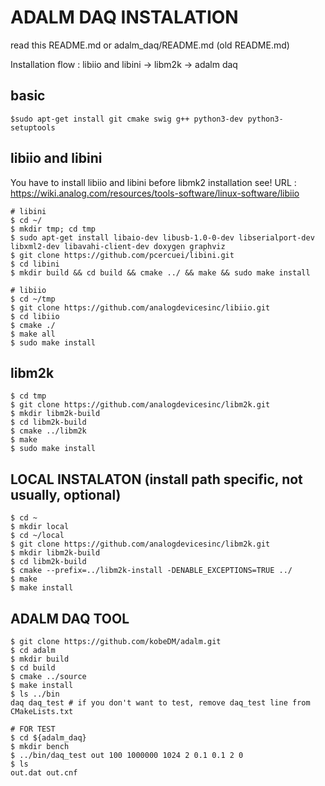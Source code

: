 # ADALM DAQ INSTALATION
read this README.md or adalm_daq/README.md (old README.md)

Installation flow : libiio and libini -> libm2k -> adalm daq 
## basic
```
$sudo apt-get install git cmake swig g++ python3-dev python3-setuptools
```

## libiio and libini 
You have to install libiio and libini before libmk2 installation
see! URL : https://wiki.analog.com/resources/tools-software/linux-software/libiio

```
# libini
$ cd ~/
$ mkdir tmp; cd tmp
$ sudo apt-get install libaio-dev libusb-1.0-0-dev libserialport-dev libxml2-dev libavahi-client-dev doxygen graphviz
$ git clone https://github.com/pcercuei/libini.git
$ cd libini
$ mkdir build && cd build && cmake ../ && make && sudo make install

# libiio
$ cd ~/tmp
$ git clone https://github.com/analogdevicesinc/libiio.git
$ cd libiio
$ cmake ./
$ make all
$ sudo make install
```

## libm2k
```
$ cd tmp
$ git clone https://github.com/analogdevicesinc/libm2k.git
$ mkdir libm2k-build
$ cd libm2k-build
$ cmake ../libm2k
$ make
$ sudo make install
```

## LOCAL INSTALATON (install path specific, not usually, optional)

```
$ cd ~
$ mkdir local 
$ cd ~/local
$ git clone https://github.com/analogdevicesinc/libm2k.git
$ mkdir libm2k-build
$ cd libm2k-build
$ cmake --prefix=../libm2k-install -DENABLE_EXCEPTIONS=TRUE ../
$ make
$ make install
```

## ADALM DAQ TOOL
```
$ git clone https://github.com/kobeDM/adalm.git
$ cd adalm
$ mkdir build
$ cd build
$ cmake ../source
$ make install
$ ls ../bin
daq daq_test # if you don't want to test, remove daq_test line from CMakeLists.txt

# FOR TEST
$ cd ${adalm_daq}
$ mkdir bench
$ ../bin/daq_test out 100 1000000 1024 2 0.1 0.1 2 0
$ ls
out.dat out.cnf
```
